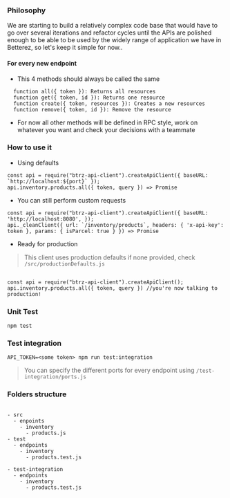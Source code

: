 ### Philosophy

We are starting to build a relatively complex code base that would have to go over several iterations and refactor cycles until the APIs are polished enough to be able to be used by the widely range of application we have in Betterez, so let's keep it simple for now..

#### For every new endpoint

- This 4 methods should always be called the same

````
  function all({ token }): Returns all resources
  function get({ token, id }): Returns one resource
  function create({ token, resources }): Creates a new resources
  function remove({ token, id }): Remove the resource
````

- For now all other methods will be defined in RPC style, work on whatever you want and check your decisions with a teammate

### How to use it


- Using defaults

````
const api = require("btrz-api-client").createApiClient({ baseURL: `http://localhost:${port}` });
api.inventory.products.all({ token, query }) => Promise

````

- You can still perform custom requests

````
const api = require("btrz-api-client").createApiClient({ baseURL: 'http://localhost:8080', });
api._cleanClient({ url: `/inventory/products`, headers: { 'x-api-key': token }, params: { isParcel: true } }) => Promise

````

- Ready for production

> This client uses production defaults if none provided, check `/src/productionDefaults.js`

````

const api = require("btrz-api-client").createApiClient();
api.inventory.products.all({ token, query }) //you're now talking to production!

````

### Unit Test

```
npm test
```

### Test integration

```
API_TOKEN=<some token> npm run test:integration
```

> You can specify the different ports for every endpoint using `/test-integration/ports.js`

### Folders structure

````

- src
  - enpoints
    - inventory
      - products.js
- test
  - endpoints
    - inventory
      - products.test.js

- test-integration
  - endpoints
    - inventory
      - products.test.js

````

